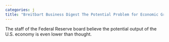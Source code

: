 ```yaml
---
categories: j
title: "Breitbart Business Digest The Potential Problem for Economic Growth and Inflation"
---
```

The staff of the Federal Reserve board believe the potential output of the U.S. economy is even lower than thought.